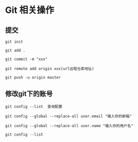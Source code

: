 # Git 相关操作

## 提交
   
    git init 
	
	git add .
	
	git commit -m "xxx"
	
	git remote add origin xxx(url远程仓库地址)
	
	git push -u origin master
  

## 修改git下的账号

    git config --list  查询配置
	
	git config --global --replace-all user.email "输入你的邮箱" 
	 
	git config --global --replace-all user.name "输入你的用户名"
	
	git config --list 